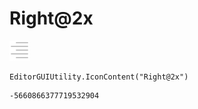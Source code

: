 # Right@2x
![](/img/Right@2x.png)

``` CSharp
EditorGUIUtility.IconContent("Right@2x")
```
```
-5660866377719532904
```
